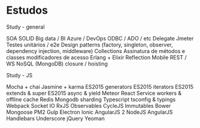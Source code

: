 # Estudos

Study - general

SOA
SOLID
Big data / BI
Azure / DevOps
ODBC / ADO / etc
Delegate
Jmeter
Testes unitários / e2e
Design patterns (factory, singleton, observer, dependency injection, middleware)
Collections
Assinatura de métodos e classes
modificadores de acesso
Erlang + Elixir
Reflection
Mobile
REST / WS
NoSQL (MongoDB)
closure / hoisting

Study - JS

Mocha + chai
Jasmine + karma
ES2015 generators
ES2015 iterators
ES2015 extends & super
ES2015 async & yield
Meteor
React
Service workers & offline cache
Redis
Mongodb sharding
Typescript tsconfig & typings
Webpack
Socket IO
RxJS Observables
CycleJS
Immutables
Bower
Mongoose
PM2
Gulp
Electron
Ionic
AngularJS 2
NodeJS
AngularJS
Handlebars
Underscore
jQuery
Yeoman
